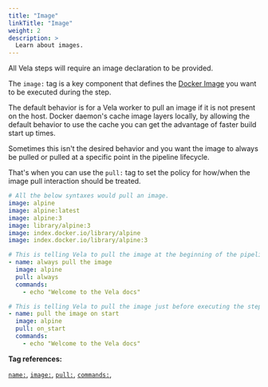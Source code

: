 ```yaml
---
title: "Image"
linkTitle: "Image"
weight: 2
description: >
  Learn about images.
---
```

All Vela steps will require an image declaration to be provided.

The `image:` tag is a key component that defines the [Docker Image](https://docs.docker.com/engine/docker-overview/#images) you want to be executed during the step.

The default behavior is for a Vela worker to pull an image if it is not present on the host. Docker daemon's cache image layers locally, by allowing the default behavior to use the cache you can get the advantage of faster build start up times.

Sometimes this isn't the desired behavior and you want the image to always be pulled or pulled at a specific point in the pipeline lifecycle.

That's when you can use the `pull:` tag to set the policy for how/when the image pull interaction should be treated.

<!-- section break -->

```yaml
# All the below syntaxes would pull an image.
image: alpine
image: alpine:latest
image: alpine:3
image: library/alpine:3
image: index.docker.io/library/alpine
image: index.docker.io/library/alpine:3
```

```yaml
# This is telling Vela to pull the image at the beginning of the pipeline always.
- name: always pull the image
  image: alpine
  pull: always
  commands:
    - echo "Welcome to the Vela docs"

# This is telling Vela to pull the image just before executing the step
- name: pull the image on start
  image: alpine
  pull: on_start
  commands:
    - echo "Welcome to the Vela docs"    
```

<!-- section break -->

**Tag references:**

[`name:`](/docs/reference/yaml/steps/#the-name-tag), [`image:`](/docs/reference/yaml/steps/#the-image-tag), [`pull:`](/docs/reference/yaml/steps/#the-commands-tag),  [`commands:`](/docs/reference/yaml/steps/#the-commands-tag), 
